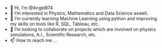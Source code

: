 - 👋 Hi, I’m @Angel874
- 👀 I’m interested in Physics, Mathematics and Data Science aswell.
- 🌱 I’m currently learning Machine Learning using python and improving my skills on tools like R, SQL, Tableau, etc. 
- 💞️ I’m looking to collaborate on projects which are involved on physics simulations, A.I., Scientific Research, etc.
- 📫 How to reach me ...

<!---
Angel874/Angel874 is a ✨ special ✨ repository because its `README.md` (this file) appears on your GitHub profile.
You can click the Preview link to take a look at your changes.
--->
